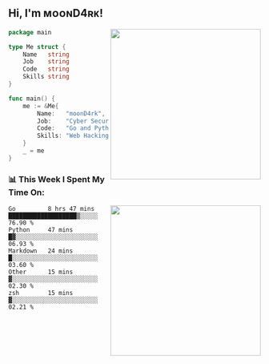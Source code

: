 <h2> Hi, I'm ᴍᴏᴏɴD4ʀᴋ!</h2>
<img align='right' src="https://github-readme-stats.vercel.app/api?username=moond4rk&show_icons=true&theme=radical" width="300">


```go
package main

type Me struct {
	Name   string
	Job    string
	Code   string
	Skills string
}

func main() {
	me := &Me{
		Name:   "moonD4rk",
		Job:    "Cyber Security Engineer",
		Code:   "Go and Python and Others",
		Skills: "Web Hacking ^o^",
	}
	_ = me
}
```



<h3>📊 This Week I Spent My Time On:</h3>
<img align='right' src="https://spotify-github-profile.vercel.app/api/view?uid=dayjackson56081&cover_image=true&theme=novatorem" width="300">

<!--START_SECTION:waka-->
```text
Go         8 hrs 47 mins   ███████████████████▒░░░░░   76.90 % 
Python     47 mins         █▓░░░░░░░░░░░░░░░░░░░░░░░   06.93 % 
Markdown   24 mins         █░░░░░░░░░░░░░░░░░░░░░░░░   03.60 % 
Other      15 mins         ▓░░░░░░░░░░░░░░░░░░░░░░░░   02.30 % 
zsh        15 mins         ▓░░░░░░░░░░░░░░░░░░░░░░░░   02.21 % 
```
<!--END_SECTION:waka-->

